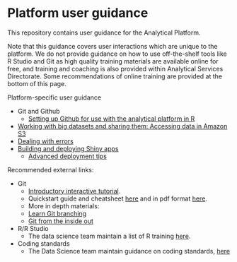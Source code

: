# Platform user guidance

This repository contains user guidance for the Analytical Platform.

Note that this guidance covers user interactions which are unique to the platform.  We do not provide guidance on how to use off-the-shelf tools like R Studio and Git as high quality training materials are available online for free, and training and coaching is also provided within Analytical Services Directorate.  Some recommendations of online training are provided at the bottom of this page.

Platform-specific user guidance

- Git and Github
    - [Setting up Github for use with the analytical platform in  R](https://github.com/moj-analytical-services/platform_user_guidance/blob/master/git_setup.md)
- [Working with big datasets and sharing them: Accessing data in Amazon S3](https://github.com/moj-analytical-services/platform_user_guidance/blob/master/accessing_files_in_s3.md)
- [Dealing with errors](https://github.com/moj-analytical-services/platform_user_guidance/blob/master/errors.md)
- [Building and deploying Shiny apps](https://github.com/moj-analytical-services/platform_user_guidance/blob/master/deploying_shiny_app.md)
    - [Advanced deployment tips](https://github.com/moj-analytical-services/platform_user_guidance/blob/master/advanced_deployment.md)

Recommended external links:
- Git
    - [Introductory interactive tutorial](https://try.github.io/levels/1/challenges/1).
    - Quickstart guide and cheatsheet [here](http://rogerdudler.github.io/git-guide/) and in pdf format  [here](http://rogerdudler.github.io/git-guide/files/git_cheat_sheet.pdf).
    - More in depth materials:
    - [Learn Git branching](http://learngitbranching.js.org/)
    - [Git from the inside out](https://maryrosecook.com/blog/post/git-from-the-inside-out)
- R/R Studio
    - The data science team maintain a list of R training [here](https://docs.google.com/document/d/1R4hBMf26T9HEnCdVz56PpZhwiCv5RhberYL3BxOSKsA/edit#heading=h.3iqas7tttbbd).
- Coding standards
    - The Data Science team maintain guidance on coding standards, [here](https://github.com/moj-analytical-services/our-coding-standards)